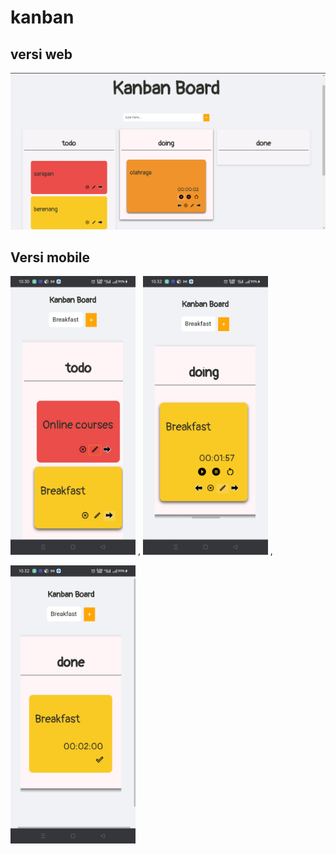 # kanban
## versi web
![demogif](https://github.com/ardhisaif/kanban/blob/main/Untitled.png)

## Versi mobile

<img src="https://github.com/ardhisaif/kanban/blob/main/todo.png" width="200"  /> ,
<img src="https://github.com/ardhisaif/kanban/blob/main/doing.png" width="200"  /> ,

<img src="https://github.com/ardhisaif/kanban/blob/main/done.png" width="200"  />
